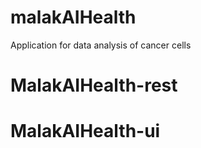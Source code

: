 # malakAIHealth
Application  for data analysis of cancer cells

# MalakAIHealth-rest

# MalakAIHealth-ui

